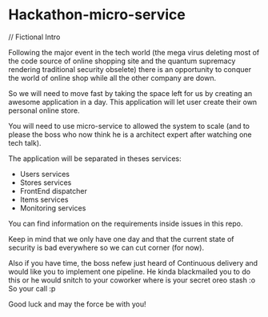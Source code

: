 # Hackathon-micro-service
// Fictional Intro

Following the major event in the tech world (the mega virus deleting most of the code source
of online shopping site and the quantum supremacy rendering traditional security obselete)
there is an opportunity to conquer the world of online shop while all the other company
are down.

So we will need to move fast by taking the space left for us by creating an awesome application
in a day. This application will let user create their own personal online store.

You will need to use micro-service to allowed the system to scale (and to please
the boss who now think he is a architect expert after watching one tech talk).

The application will be separated in theses services:
* Users services
* Stores services
* FrontEnd dispatcher
* Items services
* Monitoring services

You can find information on the requirements inside issues in this repo.

Keep in mind that we only have one day and that the current state of security is
bad everywhere so we can cut corner (for now).

Also if you have time, the boss nefew just heard of Continuous delivery and would
like you to implement one pipeline. He kinda blackmailed you to do this or he would
snitch to your coworker where is your secret oreo stash :o
So your call :p

Good luck and may the force be with you!
